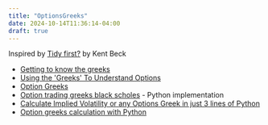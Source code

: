 ```yaml
---
title: "OptionsGreeks"
date: 2024-10-14T11:36:14-04:00
draft: true
---
```


Inspired by [Tidy first?](https://www.oreilly.com/library/view/tidy-first/9781098151232/) by Kent Beck



- [Getting to know the greeks](https://www.investopedia.com/trading/getting-to-know-the-greeks/)
- [Using the 'Greeks' To Understand Options](https://www.investopedia.com/trading/using-the-greeks-to-understand-options/)
- [Option Greeks](https://corporatefinanceinstitute.com/resources/derivatives/option-greeks/)
- [Option trading greeks black scholes](https://www.codearmo.com/python-tutorial/options-trading-greeks-black-scholes) - Python implementation
- [Calculate Implied Volatility or any Options Greek in just 3 lines of Python](https://medium.com/pythoptions/calculate-implied-volatility-or-any-options-greek-in-just-3-lines-in-python-)
- [Option greeks calculation with Python](https://www.quantacademy.com/options-greeks-calculation-with-python/)
